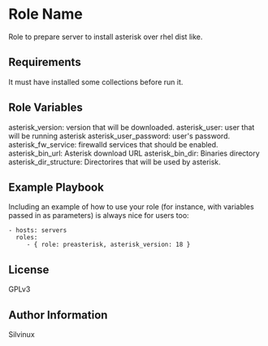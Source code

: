 Role Name
=========

Role to prepare server to install asterisk over rhel dist like.

Requirements
------------

It must have installed some collections before run it.

Role Variables
--------------

asterisk_version: version that will be downloaded.
asterisk_user: user that will be running asterisk
asterisk_user_password: user's password.
asterisk_fw_service: firewalld services that should be enabled.
asterisk_bin_url: Asterisk download URL
asterisk_bin_dir: Binaries directory
asterisk_dir_structure: Directorires that will be used by asterisk.

Example Playbook
----------------

Including an example of how to use your role (for instance, with variables passed in as parameters) is always nice for users too:

    - hosts: servers
      roles:
         - { role: preasterisk, asterisk_version: 18 }

License
-------

GPLv3

Author Information
------------------

Silvinux
